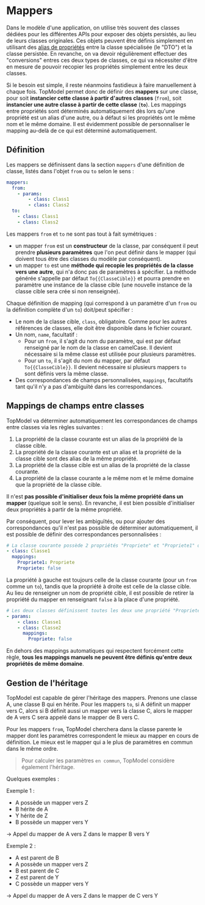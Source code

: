 # Mappers

Dans le modèle d'une application, on utilise très souvent des classes dédiées pour les différentes APIs pour exposer des objets persistés, au lieu de leurs classes originales. Ces objets peuvent être définis simplement en utilisant des [alias de propriétés](./aliases#alias-de-propriétés) entre la classe spécialisée (le "DTO") et la classe persistée. En revanche, on va devoir régulièrement effectuer des "conversions" entres ces deux types de classes, ce qui va nécessiter d'être en mesure de pouvoir recopier les propriétés simplement entre les deux classes.

Si le besoin est simple, il reste néanmoins fastidieux à faire manuellement à chaque fois. TopModel permet donc de définir des **mappers** sur une classe, pour soit **instancier cette classe à partir d'autres classes** (`from`), soit **instancier une autre classe à partir de cette classe** (**`to`**). Les mappings entre propriétés sont déterminés automatiquement dès lors qu'une propriété est un alias d'une autre, ou à défaut si les propriétés ont le même nom et le même domaine. Il est évidemment possible de personnaliser le mapping au-delà de ce qui est déterminé automatiquement.

## Définition

Les mappers se définissent dans la section `mappers` d'une définition de classe, listés dans l'objet `from` ou `to` selon le sens :

```yaml
mappers:
  from:
    - params:
        - class: Class1
        - class: Class2
  to:
    - class: Class1
    - class: Class2
```

Les mappers `from` et `to` ne sont pas tout à fait symétriques :

- un mapper `from` est un **constructeur** de la classe, par conséquent il peut prendre **plusieurs paramètres** que l'on peut définir dans le mapper (qui doivent tous être des classes du modèle par conséquent).
- un mapper `to` est une **méthode qui recopie les propriétés de la classe vers une autre**, qui n'a donc pas de paramètres à spécifier. La méthode générée s'appelle par défaut `To{{ClasseCible}}` et pourra prendre en paramètre une instance de la classe cible (une nouvelle instance de la classe cible sera crée si non renseignée).

Chaque définition de mapping (qui correspond à un paramètre d'un `from` ou la définition complète d'un `to`) doit/peut spécifier :

- Le nom de la classe cible, `class`, obligatoire. Comme pour les autres références de classes, elle doit être disponible dans le fichier courant.
- Un nom, `name`, facultatif :
  - Pour un `from`, il s'agit du nom du paramètre, qui est par défaut renseigné par le nom de la classe en camelCase. Il devient nécessaire si la même classe est utilisée pour plusieurs paramètres.
  - Pour un `to`, il s'agit du nom du mapper, par défaut `To{{ClasseCible}}`. Il devient nécessaire si plusieurs mappers `to` sont définis vers la même classe.
- Des correspondances de champs personnalisées, `mappings`, facultatifs tant qu'il n'y a pas d'ambiguïté dans les correspondances.

## Mappings de champs entre classes

TopModel va déterminer automatiquement les correspondances de champs entre classes via les règles suivantes :

1. La propriété de la classe courante est un alias de la propriété de la classe cible.
2. La propriété de la classe courante est un alias et la propriété de la classe cible sont des alias de la même propriété.
3. La propriété de la classe cible est un alias de la propriété de la classe courante.
4. La propriété de la classe courante a le même nom et le même domaine que la propriété de la classe cible.

Il n'est **pas possible d'initialiser deux fois la même propriété dans un mapper** (quelque soit le sens). En revanche, il est bien possible d'initialiser deux propriétés à partir de la même propriété.

Par conséquent, pour lever les ambiguïtés, ou pour ajouter des correspondances qu'il n'est pas possible de déterminer automatiquement, il est possible de définir des correspondances personnalisées :

```yaml
# La classe courante possède 2 propriétés "Propriete" et "Propriete1" qui sont toutes les deux des alias de "Propriete", il y a donc ambiguïté dans un mapper "to".
- class: Classe1
  mappings:
    Propriete1: Propriete
    Propriete: false
```

La propriété à gauche est toujours celle de la classe courante (pour un `from` comme un `to`), tandis que la propriété à droite est celle de la classe cible. Au lieu de renseigner un nom de propriété cible, il est possible de retirer la propriété du mapper en renseignant `false` à la place d'une propriété.

```yaml
# Les deux classes définissent toutes les deux une propriété "Propriete", il y a donc ambiguïté car TopModel ne peut pas savoir laquelle des deux il faut choisir.
- params:
    - class: Classe1
    - class: Classe2
      mappings:
        Propriete: false
```

En dehors des mappings automatiques qui respectent forcément cette règle, **tous les mappings manuels ne peuvent être définis qu'entre deux propriétés de même domaine**.

## Gestion de l'héritage

TopModel est capable de gérer l'héritage des mappers. Prenons une classe A, une classe B qui en hérite. Pour les mappers `to`, si A définit un mapper vers C, alors si B définit aussi un mapper vers la classe C, alors le mapper de A vers C sera appelé dans le mapper de B vers C.

Pour les mappers `from`, TopModel cherchera dans la classe parente le mapper dont les paramètres correspondent le mieux au mapper en cours de définition. Le mieux est le mapper qui a le plus de paramètres en commun dans le même ordre.

> Pour calculer les paramètres `en commun`, TopModel considère également l'héritage.

Quelques exemples :

Exemple 1 :

- A possède un mapper vers Z
- B hérite de A
- Y hérite de Z
- B possède un mapper vers Y

-> Appel du mapper de A vers Z dans le mapper B vers Y

Exemple 2 :

- A est parent de B
- A possède un mapper vers Z
- B est parent de C
- Z est parent de Y
- C possède un mapper vers Y

-> Appel du mapper de A vers Z dans le mapper de C vers Y
